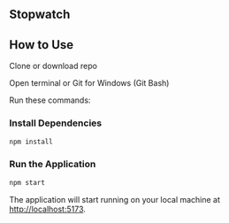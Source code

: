 ## Stopwatch

## How to Use

Clone or download repo

Open terminal or Git for Windows (Git Bash)

Run these commands:

### Install Dependencies

```bash
npm install
```

### Run the Application

```bash
npm start
```

The application will start running on your local machine at [http://localhost:5173](http://localhost:5173/).

